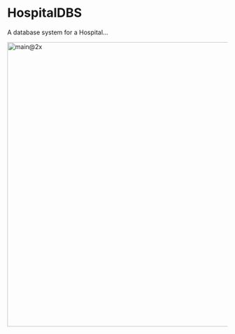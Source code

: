 # HospitalDBS
A database system for a Hospital...

<img width="650" alt="main@2x" src="https://user-images.githubusercontent.com/55276059/177397683-1ae51b7f-ccad-431c-b3fb-36d818acdd2f.png">

